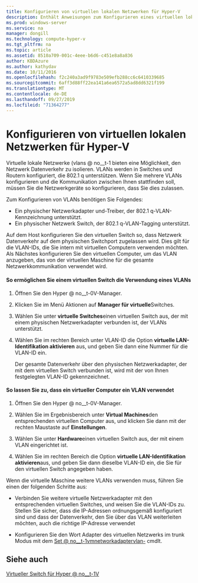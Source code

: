 ```yaml
---
title: Konfigurieren von virtuellen lokalen Netzwerken für Hyper-V
description: Enthält Anweisungen zum Konfigurieren eines virtuellen lokalen Netzwerks (VLAN) für die Verwendung durch virtuelle Maschinen auf einem Hyper-V-Host.
ms.prod: windows-server
ms.service: na
manager: dongill
ms.technology: compute-hyper-v
ms.tgt_pltfrm: na
ms.topic: article
ms.assetid: 8510a709-001c-4eee-b6d6-c451e8a8a836
author: KBDAzure
ms.author: kathydav
ms.date: 10/11/2016
ms.openlocfilehash: f2c240a3ad9f9783e509efb288cc6c6410339685
ms.sourcegitcommit: 6aff3d88ff22ea141a6ea6572a5ad8dd6321f199
ms.translationtype: MT
ms.contentlocale: de-DE
ms.lasthandoff: 09/27/2019
ms.locfileid: "71364277"
---
```

# <a name="configure-virtual-local-area-networks-for-hyper-v"></a>Konfigurieren von virtuellen lokalen Netzwerken für Hyper-V
Virtuelle lokale Netzwerke \(vlans @ no__t-1 bieten eine Möglichkeit, den Netzwerk Datenverkehr zu isolieren. VLANs werden in Switches und Routern konfiguriert, die 802.1 q unterstützen. Wenn Sie mehrere VLANs konfigurieren und die Kommunikation zwischen Ihnen stattfinden soll, müssen Sie die Netzwerkgeräte so konfigurieren, dass Sie dies zulassen. 

Zum Konfigurieren von VLANs benötigen Sie Folgendes:  
  
-   Ein physischer Netzwerkadapter und-Treiber, der 802.1 q-VLAN-Kennzeichnung unterstützt.  
-   Ein physischer Netzwerk Switch, der 802.1 q-VLAN-Tagging unterstützt.  
  
Auf dem Host konfigurieren Sie den virtuellen Switch so, dass Netzwerk Datenverkehr auf dem physischen Switchport zugelassen wird. Dies gilt für die VLAN-IDs, die Sie intern mit virtuellen Computern verwenden möchten. Als Nächstes konfigurieren Sie den virtuellen Computer, um das VLAN anzugeben, das von der virtuellen Maschine für die gesamte Netzwerkkommunikation verwendet wird.  
  
#### <a name="to-allow-a-virtual-switch-to-use-a-vlan"></a>So ermöglichen Sie einem virtuellen Switch die Verwendung eines VLANs  
  
1.  Öffnen Sie den Hyper @ no__t-0V-Manager.  
  
2.  Klicken Sie im Menü Aktionen auf **Manager für virtuelle**Switches.  
  
3.  Wählen Sie unter **virtuelle Switches**einen virtuellen Switch aus, der mit einem physischen Netzwerkadapter verbunden ist, der VLANs unterstützt. 

4. Wählen Sie im rechten Bereich unter VLAN-ID die Option **virtuelle LAN-Identifikation aktivieren** aus, und geben Sie dann eine Nummer für die VLAN-ID ein.  
  
    Der gesamte Datenverkehr über den physischen Netzwerkadapter, der mit dem virtuellen Switch verbunden ist, wird mit der von Ihnen festgelegten VLAN-ID gekennzeichnet.  
  
#### <a name="to-allow-a-virtual-machine-to-use-a-vlan"></a>So lassen Sie zu, dass ein virtueller Computer ein VLAN verwendet  
  
1.  Öffnen Sie den Hyper @ no__t-0V-Manager.  
  
2.  Wählen Sie im Ergebnisbereich unter **Virtual Machines**den entsprechenden virtuellen Computer aus, und klicken Sie dann mit der rechten Maustaste auf **Einstellungen**.  

3.  Wählen Sie unter **Hardware**einen virtuellen Switch aus, der mit einem VLAN eingerichtet ist.
  
4.  Wählen Sie im rechten Bereich die Option **virtuelle LAN-Identifikation aktivieren**aus, und geben Sie dann dieselbe VLAN-ID ein, die Sie für den virtuellen Switch angegeben haben. 

Wenn die virtuelle Maschine weitere VLANs verwenden muss, führen Sie einen der folgenden Schritte aus:  
  
-   Verbinden Sie weitere virtuelle Netzwerkadapter mit den entsprechenden virtuellen Switches, und weisen Sie die VLAN-IDs zu. Stellen Sie sicher, dass die IP-Adressen ordnungsgemäß konfiguriert sind und dass der Datenverkehr, den Sie über das VLAN weiterleiten möchten, auch die richtige IP-Adresse verwendet  
  
-   Konfigurieren Sie den Wort Adapter des virtuellen Netzwerks im trunk Modus mit dem [Set @ no__t-1vmnetworkadaptervlan-](https://technet.microsoft.com/library/hh848475.aspx) cmdlt.
  
## <a name="see-also"></a>Siehe auch  
 
[Virtueller Switch für Hyper @ no__t-1V](https://technet.microsoft.com/windows-server-docs/networking/technologies/hyper-v-virtual-switch/hyper-v-virtual-switch)